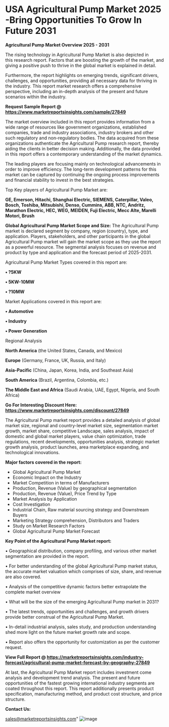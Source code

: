 # USA Agricultural Pump Market 2025 -Bring Opportunities To Grow In Future 2031

<Strong> Agricultural Pump Market Overview 2025 - 2031</strong>

The rising technology in Agricultural Pump Market is also depicted in this research report. Factors that are boosting the growth of the market, and giving a positive push to thrive in the global market is explained in detail.

Furthermore, the report highlights on emerging trends, significant drivers, challenges, and opportunities, providing all necessary data for thriving in the industry. This report market research offers a comprehensive perspective, including an in-depth analysis of the present and future scenarios within the industry.

<strong>Request Sample Report @ <a href=https://www.marketreportsinsights.com/sample/27849>https://www.marketreportsinsights.com/sample/27849</a></strong>

The market overview included in this report provides information from a wide range of resources like government organizations, established companies, trade and industry associations, industry brokers and other such regulatory and non-regulatory bodies. The data acquired from these organizations authenticate the Agricultural Pump research report, thereby aiding the clients in better decision making. Additionally, the data provided in this report offers a contemporary understanding of the market dynamics.

The leading players are focusing mainly on technological advancements in order to improve efficiency. The long-term development patterns for this market can be captured by continuing the ongoing process improvements and financial stability to invest in the best strategies.

Top Key players of Agricultural Pump Market are:

<strong>GE, Emerson, Hitachi, Shanghai Electric, SIEMENS, Caterpillar, Valeo, Bosch, Toshiba, Mitsubishi, Denso, Cummins, ABB, NTC, Andritz, Marathon Electric, HEC, WEG, MEIDEN, Fuji Electric, Mecc Alte, Marelli Motori, Brush</strong>

<strong><b>Global Agricultural Pump Market Scope and Size:</b></strong>
The Agricultural Pump market is declared segment by company, region (country), type, and application. Players, stakeholders, and other participants in the global Agricultural Pump market will gain the market scope as they use the report as a powerful resource. The segmental analysis focuses on revenue and product by type and application and the forecast period of 2025-2031.

Agricultural Pump Market Types covered in this report are:

<strong>• ?5KW

• 5KW-10MW

• ?10MW</strong>

Market Applications covered in this report are:

<strong>• Automotive

• Industry

• Power Generation</strong> 

Regional Analysis

<strong>North America</strong> (the United States, Canada, and Mexico)

<strong>Europe</strong> (Germany, France, UK, Russia, and Italy)

<strong>Asia-Pacific</strong> (China, Japan, Korea, India, and Southeast Asia)

<strong>South America</strong> (Brazil, Argentina, Colombia, etc.)

<strong>The Middle East and Africa</strong> (Saudi Arabia, UAE, Egypt, Nigeria, and South Africa)

<strong>Go For Interesting Discount Here: <a href=https://www.marketreportsinsights.com/discount/27849>https://www.marketreportsinsights.com/discount/27849</a></strong>

The Agricultural Pump market report provides a detailed analysis of global market size, regional and country-level market size, segmentation market growth, market share, competitive Landscape, sales analysis, impact of domestic and global market players, value chain optimization, trade regulations, recent developments, opportunities analysis, strategic market growth analysis, product launches, area marketplace expanding, and technological innovations.

<strong><b>Major factors covered in the report:</b></strong>
<ul>
  <li>Global Agricultural Pump Market </li>
  <li>Economic Impact on the Industry</li>
  <li>Market Competition in terms of Manufacturers</li>
  <li>Production, Revenue (Value) by geographical segmentation</li>
  <li>Production, Revenue (Value), Price Trend by Type</li>
  <li>Market Analysis by Application</li>
  <li>Cost Investigation</li>
  <li>Industrial Chain, Raw material sourcing strategy and Downstream Buyers</li>
  <li>Marketing Strategy comprehension, Distributors and Traders</li>
  <li>Study on Market Research Factors</li>
  <li>Global Agricultural Pump Market Forecast</li>
</ul>

<strong><b>Key Point of the Agricultural Pump Market report:</b></strong>

• Geographical distribution, company profiling, and various other market segmentation are provided in the report.

• For better understanding of the global Agricultural Pump market status, the accurate market valuation which comprises of size, share, and revenue are also covered.

• Analysis of the competitive dynamic factors better extrapolate the complete market overview

• What will be the size of the emerging Agricultural Pump market in 2031?

• The latest trends, opportunities and challenges, and growth drivers provide better construal of the Agricultural Pump Market.

• In-detail industrial analysis, sales study, and production understanding shed more light on the future market growth rate and scope.

• Report also offers the opportunity for customization as per the customer request.

<strong><b>View Full Report @ <a href=https://marketreportsinsights.com/industry-forecast/agricultural-pump-market-forecast-by-geography-27849>https://marketreportsinsights.com/industry-forecast/agricultural-pump-market-forecast-by-geography-27849</a></b></strong>


At last, the Agricultural Pump Market report includes investment come analysis and development trend analysis. The present and future opportunities of the fastest growing international industry segments are coated throughout this report. This report additionally presents product specification, manufacturing method, and product cost structure, and price structure.

<strong>Contact Us:</strong>

sales@marketreportsinsights.com"
![image](https://github.com/user-attachments/assets/97978ce6-3420-4ade-8df1-e594d2468d5e)
